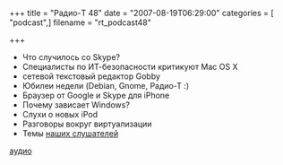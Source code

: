 +++
title = "Радио-T 48"
date = "2007-08-19T06:29:00"
categories = [ "podcast",]
filename = "rt_podcast48"

+++

- Что случилось со Skype?
- Специалисты по ИТ-безопасности критикуют Mac OS X
- сетевой текстовый редактор Gobby
- Юбилеи недели (Debian, Gnome, Радио-Т :)
- Браузер от Google и Skype для iPhone
- Почему зависает Windows?
- Слухи о новых iPod
- Разговоры вокруг виртуализации
- Темы [наших слушателей](http://radio-t.com/index.php/2007/08/15/temyi-dlya-47-2/#comments)

[аудио](http://cdn.radio-t.com/rt_podcast48.mp3)
<audio src="http://cdn.radio-t.com/rt_podcast48.mp3" preload="none"></audio>